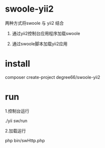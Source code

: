 # swoole-yii2
两种方式将swoole 与 yii2 结合

1. 通过yii2控制台应用程序加载swoole

2. 通过swoole脚本加载yii2应用

# install
composer create-project degree66/swoole-yii2

# run
1.控制台运行 

./yii sw/run

2.加载运行

php bin/swHttp.php

